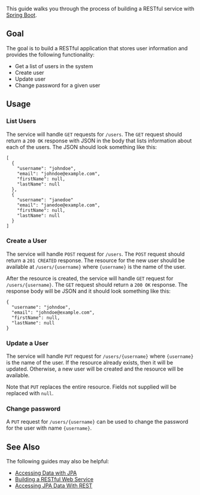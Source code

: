 This guide walks you through the process of building a RESTful service with [Spring Boot]( https://projects.spring.io/spring-boot/).

## Goal

The goal is to build a RESTful application that stores user information and provides the following functionality:

* Get a list of users in the system
* Create user
* Update user
* Change password for a given user

## Usage

### List Users

The service will handle `GET` requests for `/users`. The `GET` request should return a `200 OK` response with JSON in the body that lists information about each of the users. The JSON should look something like this:

```
[
  {
    "username": "johndoe",
    "email": "johndoe@example.com",
    "firstName": null,
    "lastName": null
  },
  {
    "username": "janedoe"
    "email": "janedoe@example.com",
    "firstName": null,
    "lastName": null
  }
]
```

### Create a User

The service will handle `POST` request for `/users`. The `POST` request should return a `201 CREATED` response. The resource for the new user should be available at `/users/{username}` where `{username}` is the name of the user.

After the resource is created, the service will handle `GET` request for `/users/{username}`. The `GET` request should return a `200 OK` response. The response body will be JSON and it should look something like this:

```
{
  "username": "johndoe",
  "email": "johndoe@example.com",
  "firstName": null,
  "lastName": null
}
```

### Update a User

The service will handle `PUT` request for `/users/{username}` where `{username}` is the name of the user. If the resource already exists, then it will be updated. Otherwise, a new user will be created and the resource will be available.

Note that `PUT` replaces the entire resource. Fields not supplied will be replaced with `null`. 

### Change password

A `PUT` request for `/users/{username}` can be used to change the password for the user with name `{username}`.

## See Also

The following guides may also be helpful:

* [Accessing Data with JPA](https://spring.io/guides/gs/accessing-data-jpa/)
* [Building a RESTful Web Service](https://spring.io/guides/gs/rest-service/)
* [Accessing JPA Data With REST](https://spring.io/guides/gs/accessing-data-rest/)
